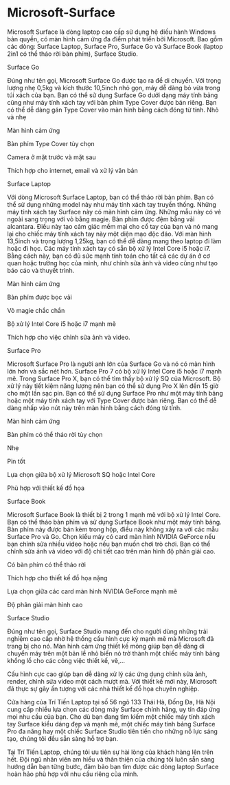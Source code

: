 # Microsoft-Surface
Microsoft Surface là dòng laptop cao cấp sử dụng hệ điều hành Windows bản quyền, có màn hình cảm ứng đa điểm phát triển bởi Microsoft. Bao gồm các dòng: Surface Laptop, Surface Pro, Surface Go và Surface Book (laptop 2in1 có thể tháo rời bàn phím), Surface Studio.

Surface Go

Đúng như tên gọi, Microsoft Surface Go được tạo ra để di chuyển. Với trọng lượng nhẹ 0,5kg và kích thước 10,5inch nhỏ gọn, máy dễ dàng bỏ vừa trong túi xách của bạn. Bạn có thể sử dụng Surface Go dưới dạng máy tính bảng cũng như máy tính xách tay với bàn phím Type Cover được bán riêng. Bạn có thể dễ dàng gán Type Cover vào màn hình bằng cách đóng từ tính.
Nhỏ và nhẹ

Màn hình cảm ứng

Bàn phím Type Cover tùy chọn

Camera ở mặt trước và mặt sau

Thích hợp cho internet, email và xử lý văn bản

Surface Laptop

Với dòng Microsoft Surface Laptop, bạn có thể tháo rời bàn phím. Bạn có thể sử dụng những model này như máy tính xách tay truyền thống. Những máy tính xách tay Surface này có màn hình cảm ứng. Những mẫu này có vẻ ngoài sang trọng với vỏ bằng magie. Bàn phím được đệm bằng vải alcantara. Điều này tạo cảm giác mềm mại cho cổ tay của bạn và nó mang lại cho chiếc máy tính xách tay này một diện mạo độc đáo. Với màn hình 13,5inch và trọng lượng 1,25kg, bạn có thể dễ dàng mang theo laptop đi làm hoặc đi học. Các máy tính xách tay có sẵn bộ xử lý Intel Core i5 hoặc i7. Bằng cách này, bạn có đủ sức mạnh tính toán cho tất cả các dự án ở cơ quan hoặc trường học của mình, như chỉnh sửa ảnh và video cũng như tạo báo cáo và thuyết trình.

Màn hình cảm ứng

Bàn phím được bọc vải

Vỏ magie chắc chắn

Bộ xử lý Intel Core i5 hoặc i7 mạnh mẽ

Thích hợp cho việc chỉnh sửa ảnh và video.

Surface Pro

Microsoft Surface Pro là người anh lớn của Surface Go và nó có màn hình lớn hơn và sắc nét hơn. Surface Pro 7 có bộ xử lý Intel Core i5 hoặc i7 mạnh mẽ. Trong Surface Pro X, bạn có thể tìm thấy bộ xử lý SQ của Microsoft. Bộ xử lý này tiết kiệm năng lượng nên bạn có thể sử dụng Pro X lên đến 15 giờ cho một lần sạc pin. Bạn có thể sử dụng Surface Pro như một máy tính bảng hoặc một máy tính xách tay với Type Cover được bán riêng. Bạn có thể dễ dàng nhấp vào nút này trên màn hình bằng cách đóng từ tính.

Màn hình cảm ứng

Bàn phím có thể tháo rời tùy chọn

Nhẹ

Pin tốt

Lựa chọn giữa bộ xử lý Microsoft SQ hoặc Intel Core

Phù hợp với thiết kế đồ họa

Surface Book

Microsoft Surface Book là thiết bị 2 trong 1 mạnh mẽ với bộ xử lý Intel Core. Bạn có thể tháo bàn phím và sử dụng Surface Book như một máy tính bảng. Bàn phím này được bán kèm trong hộp, điều này không xảy ra với các mẫu Surface Pro và Go. Chọn kiểu máy có card màn hình NVIDIA GeForce nếu bạn chỉnh sửa nhiều video hoặc nếu bạn muốn chơi trò chơi. Bạn có thể chỉnh sửa ảnh và video với độ chi tiết cao trên màn hình độ phân giải cao.

Có bàn phím có thể tháo rời

Thích hợp cho thiết kế đồ họa nặng

Lựa chọn giữa các card màn hình NVIDIA GeForce mạnh mẽ

Độ phân giải màn hình cao

Surface Studio

Đúng như tên gọi, Surface Studio mang đến cho người dùng những trải nghiệm cao cấp nhờ hệ thống cấu hình cực kỳ mạnh mẽ mà Microsoft đã trang bị cho nó. Màn hình cảm ứng thiết kế mỏng giúp bạn dễ dàng di chuyển máy trên một bản lề nhỏ biến nó trở thành một chiếc máy tính bảng khổng lồ cho các công việc thiết kế, vẽ,…

Cấu hình cực cao giúp bạn dễ dàng xử lý các ứng dụng chỉnh sửa ảnh, render, chỉnh sửa video một cách mượt mà. Với thiết kế mới này, Microsoft đã thực sự gây ấn tượng với các nhà thiết kế đồ họa chuyên nghiệp.

Cửa hàng của Trí Tiến Laptop tại số 56 ngõ 133 Thái Hà, Đống Đa, Hà Nội cung cấp nhiều lựa chọn các dòng máy Surface chính hãng, uy tín đáp ứng mọi nhu cầu của bạn. Cho dù bạn đang tìm kiếm một chiếc máy tính xách tay Surface kiểu dáng đẹp và mạnh mẽ, một chiếc máy tính bảng Surface Pro đa năng hay một chiếc Surface Studio tiên tiến cho những nỗ lực sáng tạo, chúng tôi đều sẵn sàng hỗ trợ bạn.

Tại Trí Tiến Laptop, chúng tôi ưu tiên sự hài lòng của khách hàng lên trên hết. Đội ngũ nhân viên am hiểu và thân thiện của chúng tôi luôn sẵn sàng hướng dẫn bạn từng bước, đảm bảo bạn tìm được các dòng laptop Surface hoàn hảo phù hợp với nhu cầu riêng của mình.

